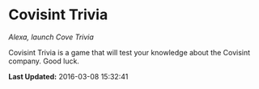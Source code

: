 # Covisint Trivia
*Alexa, launch Cove Trivia*

Covisint Trivia is a game that will test your knowledge about the Covisint company.  Good luck.

**Last Updated:** 2016-03-08 15:32:41